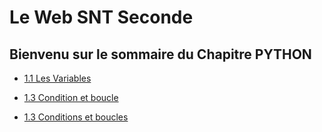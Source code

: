 
# Le Web SNT Seconde

Bienvenu sur le sommaire du Chapitre PYTHON
--

- [1.1 Les Variables](./LANGAGES.md)  
 
- [1.3 Condition et boucle ](./OPERATEUR.md)  
 
- [1.3 Conditions et boucles](./IF.md)
